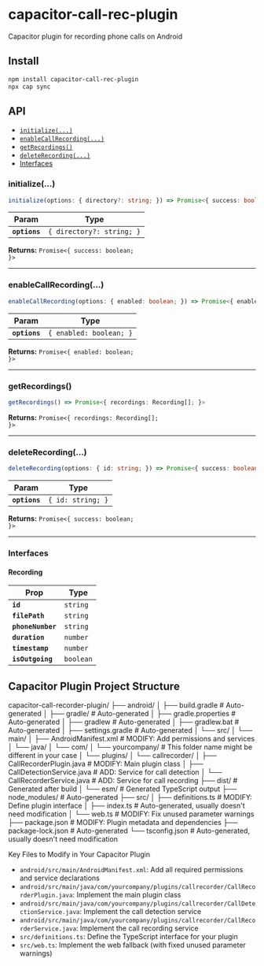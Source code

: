 # capacitor-call-rec-plugin

Capacitor plugin for recording phone calls on Android

## Install

```bash
npm install capacitor-call-rec-plugin
npx cap sync
```

## API

<docgen-index>

* [`initialize(...)`](#initialize)
* [`enableCallRecording(...)`](#enablecallrecording)
* [`getRecordings()`](#getrecordings)
* [`deleteRecording(...)`](#deleterecording)
* [Interfaces](#interfaces)

</docgen-index>

<docgen-api>
<!--Update the source file JSDoc comments and rerun docgen to update the docs below-->

### initialize(...)

```typescript
initialize(options: { directory?: string; }) => Promise<{ success: boolean; }>
```

| Param         | Type                                 |
| ------------- | ------------------------------------ |
| **`options`** | <code>{ directory?: string; }</code> |

**Returns:** <code>Promise&lt;{ success: boolean; }&gt;</code>

--------------------


### enableCallRecording(...)

```typescript
enableCallRecording(options: { enabled: boolean; }) => Promise<{ enabled: boolean; }>
```

| Param         | Type                               |
| ------------- | ---------------------------------- |
| **`options`** | <code>{ enabled: boolean; }</code> |

**Returns:** <code>Promise&lt;{ enabled: boolean; }&gt;</code>

--------------------


### getRecordings()

```typescript
getRecordings() => Promise<{ recordings: Recording[]; }>
```

**Returns:** <code>Promise&lt;{ recordings: Recording[]; }&gt;</code>

--------------------


### deleteRecording(...)

```typescript
deleteRecording(options: { id: string; }) => Promise<{ success: boolean; }>
```

| Param         | Type                         |
| ------------- | ---------------------------- |
| **`options`** | <code>{ id: string; }</code> |

**Returns:** <code>Promise&lt;{ success: boolean; }&gt;</code>

--------------------


### Interfaces


#### Recording

| Prop              | Type                 |
| ----------------- | -------------------- |
| **`id`**          | <code>string</code>  |
| **`filePath`**    | <code>string</code>  |
| **`phoneNumber`** | <code>string</code>  |
| **`duration`**    | <code>number</code>  |
| **`timestamp`**   | <code>number</code>  |
| **`isOutgoing`**  | <code>boolean</code> |

</docgen-api>

##  Capacitor Plugin Project Structure

capacitor-call-recorder-plugin/
├── android/
│   ├── build.gradle                  # Auto-generated
│   ├── gradle/                       # Auto-generated
│   ├── gradle.properties             # Auto-generated
│   ├── gradlew                       # Auto-generated
│   ├── gradlew.bat                   # Auto-generated
│   ├── settings.gradle               # Auto-generated
│   └── src/
│       └── main/
│           ├── AndroidManifest.xml   # MODIFY: Add permissions and services
│           └── java/
│               └── com/
│                   └── yourcompany/  # This folder name might be different in your case
│                       └── plugins/
│                           └── callrecorder/
│                               ├── CallRecorderPlugin.java    # MODIFY: Main plugin class
│                               ├── CallDetectionService.java  # ADD: Service for call detection
│                               └── CallRecorderService.java   # ADD: Service for call recording
├── dist/                      # Generated after build
│   └── esm/                   # Generated TypeScript output
├── node_modules/              # Auto-generated
├── src/
│   ├── definitions.ts         # MODIFY: Define plugin interface
│   ├── index.ts               # Auto-generated, usually doesn't need modification
│   └── web.ts                 # MODIFY: Fix unused parameter warnings
├── package.json               # MODIFY: Plugin metadata and dependencies
├── package-lock.json          # Auto-generated
└── tsconfig.json              # Auto-generated, usually doesn't need modification

Key Files to Modify in Your Capacitor Plugin

- `android/src/main/AndroidManifest.xml`: Add all required permissions and service declarations
- `android/src/main/java/com/yourcompany/plugins/callrecorder/CallRecorderPlugin.java`: Implement the main plugin class
- `android/src/main/java/com/yourcompany/plugins/callrecorder/CallDetectionService.java`: Implement the call detection service
- `android/src/main/java/com/yourcompany/plugins/callrecorder/CallRecorderService.java`: Implement the call recording service
- `src/definitions.ts`: Define the TypeScript interface for your plugin
- `src/web.ts`: Implement the web fallback (with fixed unused parameter warnings)
